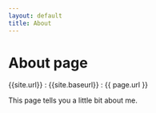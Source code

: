 ```yaml
---
layout: default
title: About
---
```

# About page

{{site.url}} : {{site.baseurl}} : {{ page.url }}

This page tells you a little bit about me.